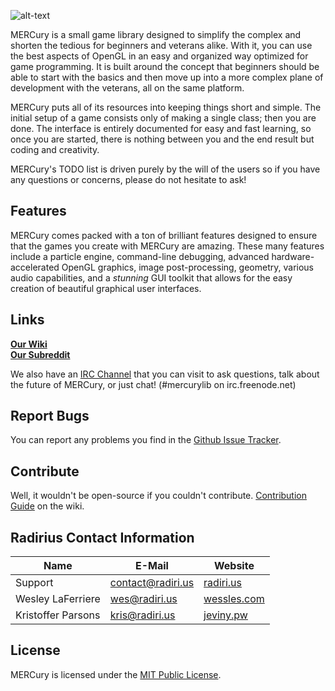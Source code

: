 ![alt-text](http://puu.sh/aqDeA/56eed3744e.png)  

MERCury is a small game library designed to simplify the complex and shorten the tedious for beginners and veterans alike. With it, you can use the best aspects of OpenGL in an easy and organized way optimized for game programming. It is built around the concept that beginners should be able to start with the basics and then move up into a more complex plane of development with the veterans, all on the same platform.  

MERCury puts all of its resources into keeping things short and simple. The initial setup of a game consists only of making a single class; then you are done. The interface is entirely documented for easy and fast learning, so once you are started, there is nothing between you and the end result but coding and creativity. 

MERCury's TODO list is driven purely by the will of the users so if you have any questions or concerns, please do not hesitate to ask!  

## Features
MERCury comes packed with a ton of brilliant features designed to ensure that the games you create with MERCury are amazing. These many features include a particle engine, command-line debugging, advanced hardware-accelerated OpenGL graphics, image post-processing, geometry, various audio capabilities, and a *stunning* GUI toolkit that allows for the easy creation of beautiful graphical user interfaces.

## Links
**[Our Wiki](https://github.com/weslgames/MERCury/wiki/)**  
**[Our Subreddit](http://www.reddit.com/r/mercurylib/)**  

We also have an [IRC Channel](http://webchat.freenode.net/?channels=#mercurylib) that you can visit to ask questions, talk about the future of MERCury, or just chat! (#mercurylib on irc.freenode.net)

## Report Bugs
You can report any problems you find in the [Github Issue Tracker](https://github.com/Radirius/MERCury/issues).

## Contribute
Well, it wouldn't be open-source if you couldn't contribute. 
[Contribution Guide](https://github.com/Radirius/MERCury/wiki/Contribution-Guide) on the wiki.

## Radirius Contact Information
| Name                   | E-Mail            | Website                               |
|------------------------|-------------------|---------------------------------------|
| Support                | contact@radiri.us | [radiri.us](http://radiri.us/)        |
| Wesley LaFerriere      | wes@radiri.us     | [wessles.com](http://wessles.com/)    |
| Kristoffer Parsons     | kris@radiri.us    | [jeviny.pw](http://jeviny.pw/)        |

## License
MERCury is licensed under the [MIT Public License](http://opensource.org/licenses/MIT).
